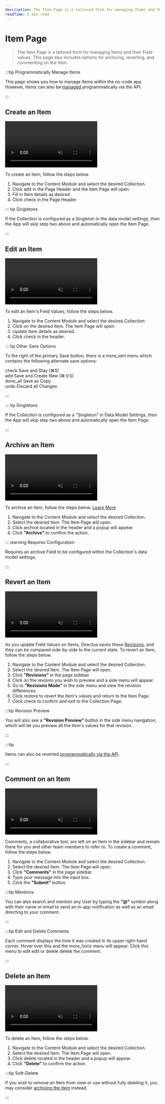 ```yaml
---
description: The Item Page is a tailored form for managing Items and their Field values. This page also includes options for archiving, reverting, and commenting on the Item.
readTime: 5 min read
---
```


# Item Page

> The Item Page is a tailored form for managing Items and their Field values. This page also includes options for
> archiving, reverting, and commenting on the Item.

:::tip Programmatically Manage Items

This page shows you how to manage Items within the no-code app. However, Items can also be [managed](/reference/items)
programmatically via the API.

<!--
@TODO Reference > Items
Add links once "archive item" is created
[archived]()
[reverted](/reference/system/revisions#revisions)
[commented on](/reference/system/activity#create-a-comment)
-->

:::

## Create an Item

<video autoplay muted loop controls title="Create an Item">
	<source src="https://cdn.directus.io/docs/v9/app-guide/content/content-items/content-items-20220415A/create-an-item-20220415A.mp4" type="video/mp4" />
</video>

To create an Item, follow the steps below.

1. Navigate to the Content Module and select the desired Collection.
2. Click <span mi btn>add</span> in the Page Header and the Item Page will open.
3. Fill in Item details as desired.
4. Click <span mi btn>check</span> in the Page Header.

::: tip Singletons

If the Collection is configured as a Singleton in the data model settings, then the App will skip step two above and
automatically open the Item Page.

<!--
@TODO Config > Data Model
Link to Singleton once written
-->

:::

## Edit an Item

<video autoplay muted loop controls title="Edit an Item">
	<source src="https://cdn.directus.io/docs/v9/app-guide/content/content-items/content-items-20220415A/edit-an-item-20220415A.mp4" type="video/mp4" />
</video>

To edit an Item's Field Values, follow the steps below.

1. Navigate to the Content Module and select the desired Collection.
2. Click on the desired Item. The Item Page will open.
3. Update Item details as desired.
4. Click <span mi btn>check</span> in the header.

::: tip Other Save Options

To the right of the primary Save button, there is a <span mi icon>more_vert</span> menu which contains the following
alternate save options:

<span mi icon>check</span> Save and Stay (⌘S)\
<span mi icon>add</span> Save and Create New (⌘⇧S)\
<span mi icon>done_all</span> Save as Copy\
<span mi icon>undo</span> Discard all Changes

:::

::: tip Singletons

If the Collection is configured as a "Singleton" in Data Model Settings, then the App will skip step two above and
automatically open the Item Page.

:::

## Archive an Item

<video autoplay muted loop controls title="Archive an Item">
	<source src="https://cdn.directus.io/docs/v9/app-guide/content/content-items/content-items-20220415A/archive-an-item-20220415A.mp4" type="video/mp4" />
</video>

To archive an Item, follow the steps below. [Learn More](/configuration/data-model#archive)

1. Navigate to the Content Module and select the desired Collection.
2. Select the desired Item. The Item Page will open.
3. Click <span mi btn="warn">archive</span> located in the header and a popup will appear.
4. Click **"Archive"** to confirm the action.

::: warning Requires Configuration

Requires an archive Field to be configured within the Collection's data model settings.

<!--
@TODO configuration > data model
Add relevant link here
-->

:::

## Revert an Item

<video autoplay muted loop controls title="Revert an Item">
	<source src="https://cdn.directus.io/docs/v9/app-guide/content/content-items/content-items-20220415A/revert-an-item-20220415A.mp4" type="video/mp4" />
</video>

As you update Field Values on Items, Directus saves these [Revisions](/getting-started/glossary#revisions), and they
can be compared side-by-side to the current state. To revert an Item, follow the steps below.

1. Navigate to the Content Module and select the desired Collection.
2. Select the desired Item. The Item Page will open.
3. Click **"Revisions"** in the page sidebar.
4. Click on the revision you wish to preview and a side menu will appear.
5. Go to **"Revisions Made"** in the side menu and view the revision differences.
6. Click <span mi btn="muted">restore</span> to revert the Item's values and return to the Item Page.
7. Click <span mi btn>check</span> to confirm and exit to the Collection Page.

:::tip Revision Preview

You will also see a **"Revision Preview"** button in the side menu navigation, which will let you preview all the Item's
values for that revision.

:::

:::tip

Items can also be reverted [programmatically via the API](/reference/system/revisions).

:::

## Comment on an Item

<video autoplay muted loop controls title="Comment on an Item">
	<source src="https://cdn.directus.io/docs/v9/app-guide/content/content-items/content-items-20220415A/comment-on-an-item-20220415A.mp4" type="video/mp4" />
</video>

Comments, a collaborative tool, are left on an Item in the sidebar and remain there for you and other team-members to
refer to. To create a comment, follow the steps below.

1. Navigate to the Content Module and select the desired Collection.
2. Select the desired Item. The Item Page will open.
3. Click **"Comments"** in the page sidebar.
4. Type your message into the input box.
5. Click the **"Submit"** button.

:::tip Mentions

You can also search and mention any User by typing the **"@"** symbol along with their name or email to send an in-app
notification as well as an email directing to your comment.

:::

:::tip Edit and Delete Comments

Each comment displays the time it was created in its upper right-hand corner. Hover over this and the
<span mi icon>more_horiz</span> menu will appear. Click this menu to <span mi icon>edit</span> edit or
<span mi icon>delete</span> delete the comment.

:::

## Delete an Item

<video autoplay muted loop controls title="Comment on an Item">
	<source src="https://cdn.directus.io/docs/v9/app-guide/content/content-items/content-items-20220415A/delete-an-item-20220415A.mp4" type="video/mp4" />
</video>

To delete an Item, follow the steps below.

1. Navigate to the Content Module and select the desired Collection.
2. Select the desired Item. The Item Page will open.
3. Click <span mi btn="dngr">delete</span> located in the header and a popup will appear.
4. Click **"Delete"** to confirm the action.

:::tip Soft-Delete

If you wish to remove an Item from view or use without fully deleting it, you may consider
[archiving the Item](#archive-an-item) instead.

:::
